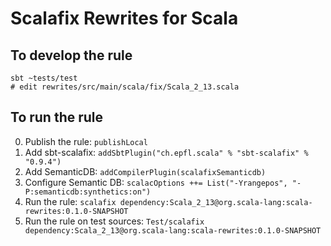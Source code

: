 # Scalafix Rewrites for Scala

## To develop the rule

```
sbt ~tests/test
# edit rewrites/src/main/scala/fix/Scala_2_13.scala
```

## To run the rule

0. Publish the rule: `publishLocal`
1. Add sbt-scalafix: `addSbtPlugin("ch.epfl.scala" % "sbt-scalafix" % "0.9.4")`
2. Add SemanticDB: `addCompilerPlugin(scalafixSemanticdb)`
3. Configure Semantic DB: `scalacOptions ++= List("-Yrangepos", "-P:semanticdb:synthetics:on")`
4. Run the rule: `scalafix dependency:Scala_2_13@org.scala-lang:scala-rewrites:0.1.0-SNAPSHOT`
5. Run the rule on test sources: `Test/scalafix dependency:Scala_2_13@org.scala-lang:scala-rewrites:0.1.0-SNAPSHOT`
